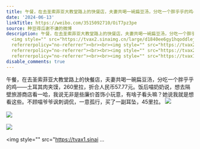 ```yaml
---
title: 午餐，在去圣索菲亚大教堂路上的快餐店，夫妻共喝一碗扁豆汤，分吃一个胖乎乎的鸡——土耳其肉夹馍，260里拉，折合人民币57.77元。饭后喵奶奶说，想去隔壁旅游商...
date: '2024-06-13'
linkTitle: https://weibo.com/3515092710/OiT7pz3pe
source: 种豆得瓜谢不谦的微博
description: 午餐，在去圣索菲亚大教堂路上的快餐店，夫妻共喝一碗扁豆汤，分吃一个胖乎乎的鸡——土耳其肉夹馍，260里拉，折合人民币57.77元。饭后喵奶奶说，想去隔壁旅游商店看一哈，我说无非是些廉价首饰小玩意，有啥子看头嘛？她说我就是想看这些。不顾喵爷爷讽刺调侃，一意孤行，买了一副耳坠，45里拉。
  <img style="" src="https://tvax2.sinaimg.cn/large/d1840ee6gy1hqoddlejpbj20u01ueal6.jpg"
  referrerpolicy="no-referrer"><br><br><img style="" src="https://tvax2.sinaimg.cn/large/d1840ee6gy1hqoddohlkwj20u01ue15d.jpg"
  referrerpolicy="no-referrer"><br><br><img style="" src="https://tvax2.sinaimg.cn/large/d1840ee6gy1hqoddr7aq3j21400u048z.jpg"
  referrerpolicy="no-referrer"><br><br><img style="" src="https://tvax1.sinai ...
disable_comments: true
---
```

午餐，在去圣索菲亚大教堂路上的快餐店，夫妻共喝一碗扁豆汤，分吃一个胖乎乎的鸡——土耳其肉夹馍，260里拉，折合人民币57.77元。饭后喵奶奶说，想去隔壁旅游商店看一哈，我说无非是些廉价首饰小玩意，有啥子看头嘛？她说我就是想看这些。不顾喵爷爷讽刺调侃，一意孤行，买了一副耳坠，45里拉。 <img style="" src="https://tvax2.sinaimg.cn/large/d1840ee6gy1hqoddlejpbj20u01ueal6.jpg" referrerpolicy="no-referrer"><br><br><img style="" src="https://tvax2.sinaimg.cn/large/d1840ee6gy1hqoddohlkwj20u01ue15d.jpg" referrerpolicy="no-referrer"><br><br><img style="" src="https://tvax2.sinaimg.cn/large/d1840ee6gy1hqoddr7aq3j21400u048z.jpg" referrerpolicy="no-referrer"><br><br><img style="" src="https://tvax1.sinai ...